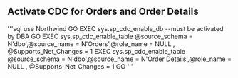 ## Activate CDC for Orders and Order Details

'''sql
use Northwind
GO
EXEC sys.sp_cdc_enable_db  --must be activated by DBA
GO
EXEC sys.sp_cdc_enable_table  @source_schema = N'dbo',@source_name = N'Orders',@role_name = NULL , @Supports_Net_Changes = 1
EXEC sys.sp_cdc_enable_table  @source_schema = N'dbo',@source_name = N'Order Details',@role_name = NULL , @Supports_Net_Changes = 1
GO
'''
